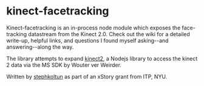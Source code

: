 # kinect-facetracking

Kinect-facetracking is an in-process node module which exposes the face-tracking datastream from the Kinect 2.0. Check out the wiki for a detailed write-up, helpful links, and questions I found myself asking--and answering--along the way.

The library attempts to expand [kinect2](https://github.com/wouterverweirder/kinect2), a Nodejs library to access the kinect 2 data via the MS SDK by Wouter ver Weirder.

Written by [stephkoltun](https://github.com/stephkoltun/) as part of an xStory grant from ITP, NYU.
